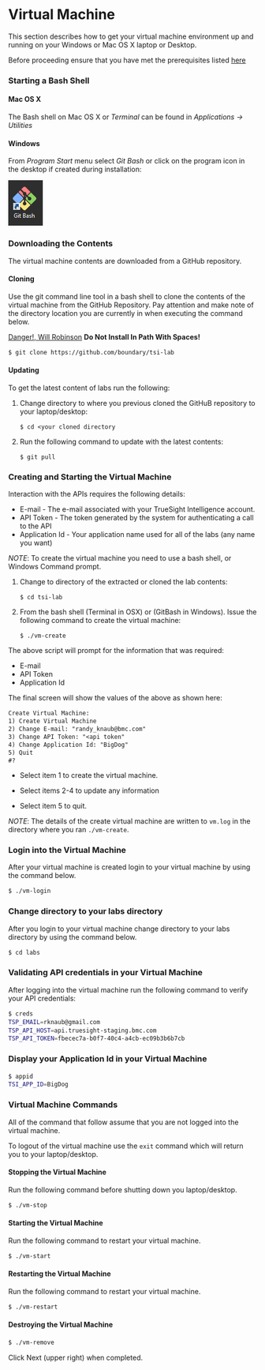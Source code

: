 Virtual Machine
===============

This section describes how to get your virtual machine environment up and running on
your Windows or Mac OS X laptop or Desktop.

Before proceeding ensure that you have met the prerequisites listed [here](prerequisites.md)

### Starting a Bash Shell

#### Mac OS X

The Bash shell on Mac OS X or _Terminal_ can be found in _Applications -> Utilities_

#### Windows

From _Program Start_ menu select _Git Bash_ or click on the program icon in the desktop if created
during installation:

![Git Bash Icon](git_bash_icon.png)

### Downloading the Contents

The virtual machine contents are downloaded from a GitHub repository.

#### Cloning

Use the git command line tool in a bash shell to clone the contents of the virtual machine
from the GitHub Repository. Pay attention and make note of the directory location you are currently
in when executing the command below.

[Danger!, Will Robinson](https://youtu.be/OWwOJlOI1nU) **Do Not Install In Path With Spaces!**

```bash
$ git clone https://github.com/boundary/tsi-lab
```

#### Updating

To get the latest content of labs run the following:

1. Change directory to where you previous cloned the GitHuB repository to your laptop/desktop:

    ```
    $ cd <your cloned directory
    ```

2. Run the following command to update with the latest contents:

    ```
    $ git pull
    ```

### Creating and Starting the Virtual Machine

Interaction with the APIs requires the following details:

- E-mail - The e-mail associated with your TrueSight Intelligence account.
- API Token - The token generated by the system for authenticating a call to the API
- Application Id - Your application name used for all of the labs  (any name you want)

_NOTE_: To create the virtual machine you need to use a bash shell, or Windows Command prompt.

1. Change to directory of the extracted or cloned the lab contents:

     ```
     $ cd tsi-lab
     ```

2. From the bash shell (Terminal in OSX) or (GitBash in Windows). Issue the following command to
create the virtual machine:

     ```
     $ ./vm-create
     ```

The above script will prompt for the information that was required:

- E-mail
- API Token
- Application Id

The final screen will show the values of the above as shown here:

```
Create Virtual Machine:
1) Create Virtual Machine
2) Change E-mail: "randy_knaub@bmc.com"
3) Change API Token: "<api token"
4) Change Application Id: "BigDog"
5) Quit
#?
```

- Select item 1 to create the virtual machine.

- Select items 2-4 to update any information

- Select item 5 to quit.

_NOTE_: The details of the create virtual machine are written to `vm.log` in the directory where you
ran `./vm-create`.

### Login into the Virtual Machine

After your virtual machine is created login to your virtual machine by using the command below.

```bash
$ ./vm-login
```
### Change directory to your labs directory

After you login to your virtual machine change directory to your labs directory by using the command below.

```bash
$ cd labs
```

### Validating API credentials in your Virtual Machine

After logging into the virtual machine run the following command to verify your API credentials:

```bash
$ creds
TSP_EMAIL=rknaub@gmail.com
TSP_API_HOST=api.truesight-staging.bmc.com
TSP_API_TOKEN=fbecec7a-b0f7-40c4-a4cb-ec09b3b6b7cb
```

### Display your Application Id in your Virtual Machine

``` bash
$ appid
TSI_APP_ID=BigDog
```

### Virtual Machine Commands

All of the command that follow assume that you are not logged into the virtual machine.

To logout of the virtual machine use the `exit` command which will return you to
your laptop/desktop.

#### Stopping the Virtual Machine

Run the following command before shutting down you laptop/desktop.

```bash
$ ./vm-stop
```

#### Starting the Virtual Machine

Run the following command to restart your virtual machine.

```bash
$ ./vm-start
```

#### Restarting the Virtual Machine

Run the following command to restart your virtual machine.

```bash
$ ./vm-restart
```

#### Destroying the Virtual Machine

```bash
$ ./vm-remove
```

Click Next (upper right) when completed.

